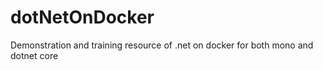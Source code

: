 # dotNetOnDocker
Demonstration and training resource of .net on docker for both mono and dotnet core
